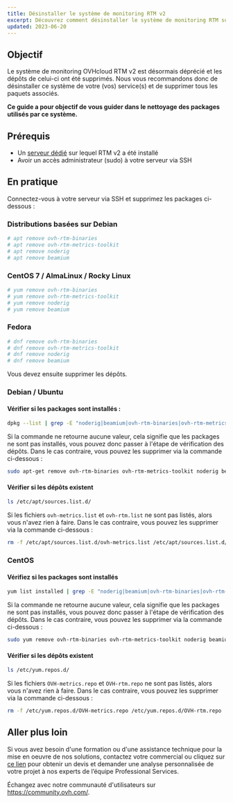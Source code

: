 ```yaml
---
title: Désinstaller le système de monitoring RTM v2
excerpt: Découvrez comment désinstaller le système de monitoring RTM sur vos services
updated: 2023-06-20
---
```


## Objectif

Le système de monitoring OVHcloud RTM v2 est désormais déprécié et les dépôts de celui-ci ont été supprimés. Nous vous recommandons donc de désinstaller ce système de votre (vos) service(s) et de supprimer tous les paquets associés.

**Ce guide a pour objectif de vous guider dans le nettoyage des packages utilisés par ce système.**

## Prérequis

- Un [serveur dédié](https://www.ovhcloud.com/fr-ca/bare-metal/) sur lequel RTM v2 a été installé
- Avoir un accès administrateur (sudo) à votre serveur via SSH

## En pratique

Connectez-vous à votre serveur via SSH et supprimez les packages ci-dessous :

### Distributions basées sur Debian

```bash
# apt remove ovh-rtm-binaries
# apt remove ovh-rtm-metrics-toolkit
# apt remove noderig
# apt remove beamium
```

### CentOS 7 / AlmaLinux / Rocky Linux

```bash
# yum remove ovh-rtm-binaries
# yum remove ovh-rtm-metrics-toolkit
# yum remove noderig
# yum remove beamium
```

### Fedora

```bash
# dnf remove ovh-rtm-binaries
# dnf remove ovh-rtm-metrics-toolkit
# dnf remove noderig
# dnf remove beamium
```

Vous devez ensuite supprimer les dépôts.

### Debian / Ubuntu

#### Vérifier si les packages sont installés :

```bash
dpkg --list | grep -E "noderig|beamium|ovh-rtm-binaries|ovh-rtm-metrics-toolkit"
```

Si la commande ne retourne aucune valeur, cela signifie que les packages ne sont pas installés, vous pouvez donc passer à l'étape de vérification des dépôts. Dans le cas contraire, vous pouvez les supprimer via la commande ci-dessous :

```bash
sudo apt-get remove ovh-rtm-binaries ovh-rtm-metrics-toolkit noderig beamium
```

#### Vérifier si les dépôts existent

```bash
ls /etc/apt/sources.list.d/
```

Si les fichiers `ovh-metrics.list` et `ovh-rtm.list` ne sont pas listés, alors vous n'avez rien à faire. Dans le cas contraire, vous pouvez les supprimer via la commande ci-dessous :

```bash
rm -f /etc/apt/sources.list.d/ovh-metrics.list /etc/apt/sources.list.d/ovh-rtm.list
```

### CentOS

#### Vérifiez si les packages sont installés

```bash
yum list installed | grep -E "noderig|beamium|ovh-rtm-binaries|ovh-rtm-metrics-toolkit"
```

Si la commande ne retourne aucune valeur, cela signifie que les packages ne sont pas installés, vous pouvez donc passer à l'étape de vérification des dépôts. Dans le cas contraire, vous pouvez les supprimer via la commande ci-dessous :

```bash
sudo yum remove ovh-rtm-binaries ovh-rtm-metrics-toolkit noderig beamium
```

#### Vérifier si les dépôts existent

```bash
ls /etc/yum.repos.d/
```

Si les fichiers `OVH-metrics.repo` et `OVH-rtm.repo` ne sont pas listés, alors vous n'avez rien à faire. Dans le cas contraire, vous pouvez les supprimer via la commande ci-dessous : 

```bash
rm -f /etc/yum.repos.d/OVH-metrics.repo /etc/yum.repos.d/OVH-rtm.repo
```

## Aller plus loin

Si vous avez besoin d'une formation ou d'une assistance technique pour la mise en oeuvre de nos solutions, contactez votre commercial ou cliquez sur [ce lien](https://www.ovhcloud.com/fr-ca/professional-services/) pour obtenir un devis et demander une analyse personnalisée de votre projet à nos experts de l’équipe Professional Services.

Échangez avec notre communauté d'utilisateurs sur <https://community.ovh.com/>.
